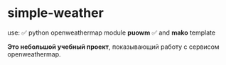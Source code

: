 # simple-weather
use:
:white_check_mark: python openweathermap module **puowm**
:white_check_mark: and **mako** template

**Это небольшой учебный проект**, показывающий работу с сервисом openweathermap.

